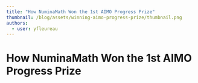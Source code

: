 ```yaml
---
title: "How NuminaMath Won the 1st AIMO Progress Prize"
thumbnail: /blog/assets/winning-aimo-progress-prize/thumbnail.png
authors:
  - user: yfleureau
---
```


# How NuminaMath Won the 1st AIMO Progress Prize